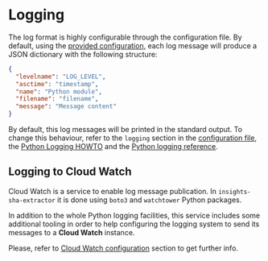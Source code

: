 # Logging

The log format is highly configurable through the configuration file. By
default, using the [provided
configuration](https://github.com/RedHatInsights/insights-sha-extractor/blob/master/config.yaml),
each log message will produce a JSON dictionary with the following structure:

```json
{
  "levelname": "LOG_LEVEL",
  "asctime": "timestamp",
  "name": "Python module",
  "filename": "filename",
  "message": "Message content"
}
```

By default, this log messages will be printed in the standard output. To change
this behaviour, refer to the `logging` section in the [configuration
file](https://github.com/RedHatInsights/insights-sha-extractor/blob/master/config.yaml),
the [Python Logging
HOWTO](https://docs.python.org/3.6/howto/logging.html#configuring-logging) and
the [Python logging
reference](https://docs.python.org/3.6/library/logging.config.html#module-logging.config).

## Logging to Cloud Watch

Cloud Watch is a service to enable log message publication. In
`insights-sha-extractor` it is done using `boto3` and `watchtower` Python packages.

In addition to the whole Python logging facilities, this service includes some
additional tooling in order to help configuring the logging system to send its
messages to a **Cloud Watch** instance.

Please, refer to [Cloud Watch
configuration](./configuration.html#cloud-watch-configuration) section to get
further info.
